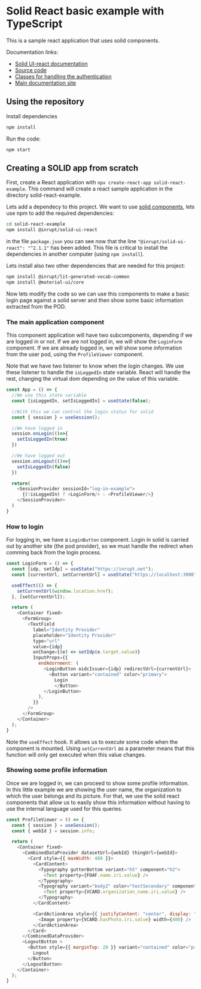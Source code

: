 # Solid React basic example with TypeScript

This is a sample react application that uses solid components.

Documentation links:
- [Solid UI-react documentation](https://solid-ui-react.docs.inrupt.com/)
- [Source code](https://github.com/inrupt/solid-ui-react)
- [Classes for handling the authentication](https://docs.inrupt.com/developer-tools/api/javascript/solid-client-authn-browser/)
- [Main documentation site](https://docs.inrupt.com/)

## Using the repository

Install dependencies

```bash
npm install
```

Run the code:

```
npm start
```

## Creating a SOLID app from scratch

First, create a React application with `npx create-react-app solid-react-example`. This command will create a react sample application in the directory solid-react-example.

Lets add a dependecy to this project. We want to use [solid components](https://github.com/inrupt/solid-ui-react), lets use npm to add the required dependencies:

```bash
cd solid-react-example
npm install @inrupt/solid-ui-react
```

in the file `package.json` you can see now that the line `"@inrupt/solid-ui-react": "^2.1.1"` has been added. This file is critical to install the dependencies in another computer (using `npm install`).

Lets install also two other dependencies that are needed for this project:

```bash
npm install @inrupt/lit-generated-vocab-common
npm install @material-ui/core
```

Now lets modify the code so we can use this components to make a basic login page against a solid server and then show some basic information extracted from the POD.


### The main application component
This component application will have two subcomponents, depending if we are logged in or not. If we are not logged in, we will show the `LoginForm` component. If we are already logged in, we will show some information from the user pod, using the `ProfileViewer` component.

Note that we have two listener to know when the login changes. We use these listener to handle the `isLoggedIn` state variable. React will handle the rest, changing the virtual dom depending on the value of this variable.

```javascript
const App = () => {
  //We use this state variable
  const [isLoggedIn, setIsLoggedIn] = useState(false);

  //With this we can control the login status for solid
  const { session } = useSession();

  //We have logged in
  session.onLogin(()=>{
    setIsLoggedIn(true)
  })

  //We have logged out
  session.onLogout(()=>{
    setIsLoggedIn(false)
  })

  return(
    <SessionProvider sessionId="log-in-example">
      {(!isLoggedIn) ? <LoginForm/> : <ProfileViewer/>}
    </SessionProvider>
  )
}
```

### How to login
For logging in, we have a `LoginButton` component. Login in solid is carried out by another site (the pod provider), so we must handle the redirect when comming back from the login process.

```javascript
const LoginForm = () => {
  const [idp, setIdp] = useState("https://inrupt.net");
  const [currentUrl, setCurrentUrl] = useState("https://localhost:3000");

  useEffect(() => {
    setCurrentUrl(window.location.href);
  }, [setCurrentUrl]);

  return (
    <Container fixed>
      <FormGroup>
        <TextField
          label="Identity Provider"
          placeholder="Identity Provider"
          type="url"
          value={idp}
          onChange={(e) => setIdp(e.target.value)}
          InputProps={{
            endAdornment: (
              <LoginButton oidcIssuer={idp} redirectUrl={currentUrl}>
                <Button variant="contained" color="primary">
                  Login
                  </Button>
              </LoginButton>
            ),
          }}
        />
      </FormGroup>
    </Container>
  );
}
```

Note the `useEffect` hook. It allows us to execute some code when the component is mounted. Using `setCurrentUrl` as a parameter means that this function will only get executed when this value changes. 

### Showing some profile information
Once we are logged in, we can proceed to show some profile information. In this little example we are showing the user name, the organization to which the user belongs and its picture. For that, we use the solid react components that allow us to easily show this information without having to use the internal language used for this queries.

```javascript
const ProfileViewer = () => {
  const { session } = useSession();
  const { webId } = session.info;

  return (
    <Container fixed>
      <CombinedDataProvider datasetUrl={webId} thingUrl={webId}>
        <Card style={{ maxWidth: 480 }}>
          <CardContent>
            <Typography gutterBottom variant="h5" component="h2">
              <Text property={FOAF.name.iri.value} />
            </Typography>
            <Typography variant="body2" color="textSecondary" component="p" style={{ display: "flex", alignItems: "center" }}>
              <Text property={VCARD.organization_name.iri.value} />
            </Typography>
          </CardContent>

          <CardActionArea style={{ justifyContent: "center", display: "flex" }}>
            <Image property={VCARD.hasPhoto.iri.value} width={480} />
          </CardActionArea>
        </Card>
      </CombinedDataProvider>
      <LogoutButton >
        <Button style={{ marginTop: 20 }} variant="contained" color="primary">
          Logout
        </Button>
      </LogoutButton>
    </Container>
  );
}
```